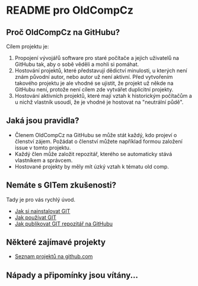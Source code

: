 # README pro OldCompCz

## Proč OldCompCz na GitHubu?
 
Cílem projektu je:

1. Propojení vývojářů software pro staré počítače a jejich uživatelů na GitHubu tak, aby o sobě věděli a mohli si pomáhat.
1. Hostování projektů, které představují dědictví minulosti, u kterých není znám původní autor, nebo autor už není aktivní. Před vytvořením takového projektu je ale vhodné se ujistit, že projekt už někde na GitHubu není, protože není cílem zde vytvářet duplicitní projekty.
1. Hostování aktivních projektů, které mají vztah k historickým počítačům a u nichž vlastník usoudí, že je vhodné je hostovat na "neutrální půdě".

## Jaká jsou pravidla?

* Členem OldCompCz na GitHubu se může stát každý, kdo projeví o členství zájem. Požádat o členství můžete například formou založení issue v tomto projektu.
* Každý člen může založit repozitář, kterého se automaticky stává vlastníkem a správcem.
* Hostované projekty by měly mít úzký vztah k tématu old comp.

## Nemáte s GITem zkušenosti?

Tady je pro vás rychlý úvod.

* [Jak si nainstalovat GIT](docs/HowToInstallGIT.md)
* [Jak používat GIT](docs/HowToUseGIT.md)
* [Jak publikovat GIT repozitář na GitHubu](docs/HowToPublishOnGitHub.md)

## Některé zajímavé projekty

* [Seznam projektů na github.com](docs/InterestingProjects.md)

## Nápady a připomínky jsou vítány...

